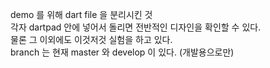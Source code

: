 demo 를 위해 dart file 을 분리시킨 것<br>
각자 dartpad 안에 넣어서 돌리면 전반적인 디자인을 확인할 수 있다.<br>
물론 그 이외에도 이것저것 실험을 하고 있다.<br>
branch 는 현재 master 와 develop 이 있다. (개발용으로만)